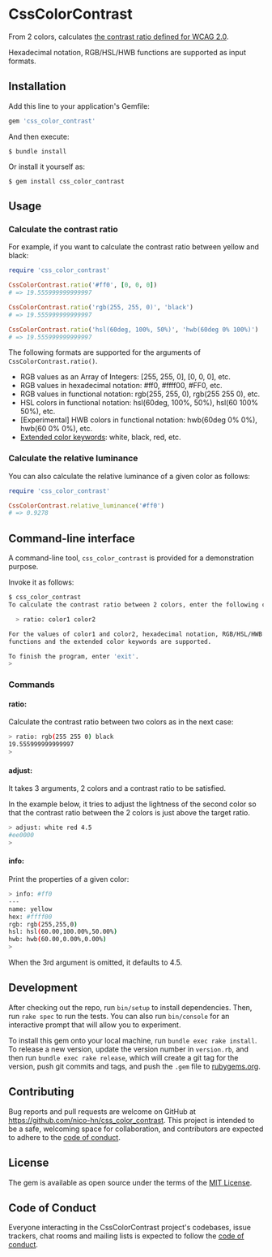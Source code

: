 # CssColorContrast

From 2 colors, calculates [the contrast ratio defined for WCAG 2.0](https://www.w3.org/TR/WCAG20/#contrast-ratiodef).

Hexadecimal notation, RGB/HSL/HWB functions are supported as input formats.

## Installation

Add this line to your application's Gemfile:

```ruby
gem 'css_color_contrast'
```

And then execute:

    $ bundle install

Or install it yourself as:

    $ gem install css_color_contrast

## Usage

### Calculate the contrast ratio

For example, if you want to calculate the contrast ratio between yellow and black:

```ruby
require 'css_color_contrast'

CssColorContrast.ratio('#ff0', [0, 0, 0])
# => 19.555999999999997

CssColorContrast.ratio('rgb(255, 255, 0)', 'black')
# => 19.555999999999997

CssColorContrast.ratio('hsl(60deg, 100%, 50%)', 'hwb(60deg 0% 100%)')
# => 19.555999999999997
```

The following formats are supported for the arguments of `CssColorContrast.ratio()`.

* RGB values as an Array of Integers: [255, 255, 0], [0, 0, 0], etc.
* RGB values in hexadecimal notation: #ff0, #ffff00, #FF0, etc.
* RGB values in functional notation: rgb(255, 255, 0), rgb(255 255 0), etc.
* HSL colors in functional notation: hsl(60deg, 100%, 50%), hsl(60 100% 50%), etc.
* [Experimental] HWB colors in functional notation: hwb(60deg 0% 0%), hwb(60 0% 0%), etc.
* [Extended color keywords](https://www.w3.org/TR/css-color-3/#svg-color): white, black, red, etc.

### Calculate the relative luminance

You can also calculate the relative luminance of a given color as follows:

```ruby
require 'css_color_contrast'

CssColorContrast.relative_luminance('#ff0')
# => 0.9278
```

## Command-line interface

A command-line tool, ```css_color_contrast``` is provided for a demonstration purpose.

Invoke it as follows:

```bash
$ css_color_contrast
To calculate the contrast ratio between 2 colors, enter the following command:

  > ratio: color1 color2

For the values of color1 and color2, hexadecimal notation, RGB/HSL/HWB
functions and the extended color keywords are supported.

To finish the program, enter 'exit'.
> 
```

### Commands

#### ratio:

Calculate the contrast ratio between two colors as in the next case:

```bash
> ratio: rgb(255 255 0) black
19.555999999999997
> 
```

#### adjust:

It takes 3 arguments, 2 colors and a contrast ratio to be satisfied.

In the example below, it tries to adjust the lightness of the second color so
that the contrast ratio between the 2 colors is just above the target ratio.

```bash
> adjust: white red 4.5
#ee0000
> 
```
#### info:

Print the properties of a given color:

```bash
> info: #ff0
---
name: yellow
hex: #ffff00
rgb: rgb(255,255,0)
hsl: hsl(60.00,100.00%,50.00%)
hwb: hwb(60.00,0.00%,0.00%)
> 
```

When the 3rd argument is omitted, it defaults to 4.5.

## Development

After checking out the repo, run `bin/setup` to install dependencies. Then, run `rake spec` to run the tests. You can also run `bin/console` for an interactive prompt that will allow you to experiment.

To install this gem onto your local machine, run `bundle exec rake install`. To release a new version, update the version number in `version.rb`, and then run `bundle exec rake release`, which will create a git tag for the version, push git commits and tags, and push the `.gem` file to [rubygems.org](https://rubygems.org).

## Contributing

Bug reports and pull requests are welcome on GitHub at https://github.com/nico-hn/css_color_contrast. This project is intended to be a safe, welcoming space for collaboration, and contributors are expected to adhere to the [code of conduct](https://github.com/nico-hn/css_color_contrast/blob/master/CODE_OF_CONDUCT.md).


## License

The gem is available as open source under the terms of the [MIT License](https://opensource.org/licenses/MIT).

## Code of Conduct

Everyone interacting in the CssColorContrast project's codebases, issue trackers, chat rooms and mailing lists is expected to follow the [code of conduct](https://github.com/nico-hn/css_color_contrast/blob/master/CODE_OF_CONDUCT.md).
